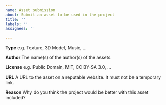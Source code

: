 ```yaml
---
name: Asset submission
about: Submit an asset to be used in the project
title: ''
labels: ''
assignees: ''

---
```


**Type**
e.g. Texture, 3D Model, Music, ...

**Author**
The name(s) of the author(s) of the assets.

**License**
e.g. Public Domain, MIT, CC BY-SA 3.0, ...

**URL**
A URL to the asset on a reputable website. It must not be a temporary link.

**Reason**
Why do you think the project would be better with this asset included?
